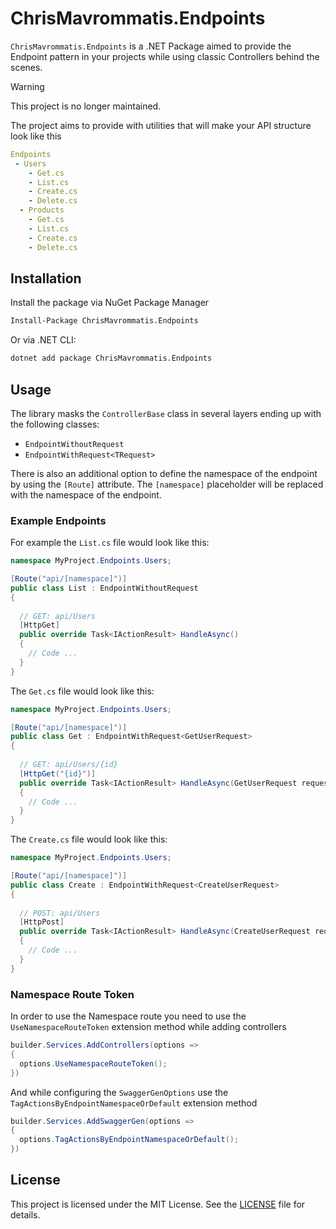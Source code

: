 # ChrisMavrommatis.Endpoints

`ChrisMavrommatis.Endpoints` is a .NET Package aimed to provide the Endpoint pattern in your projects while using classic Controllers behind the scenes.

> [!WARNING]
> This project is no longer maintained.

The project aims to provide with utilities that will make your API structure look like this
```yml
Endpoints
 - Users
    - Get.cs
    - List.cs
    - Create.cs
    - Delete.cs
  - Products
    - Get.cs
    - List.cs
    - Create.cs
    - Delete.cs
```

## Installation

Install the package via NuGet Package Manager
```bash
Install-Package ChrisMavrommatis.Endpoints
```

Or via .NET CLI:
```bash
dotnet add package ChrisMavrommatis.Endpoints
```

## Usage
The library masks the `ControllerBase` class in several layers ending up with the following classes:

- `EndpointWithoutRequest`
- `EndpointWithRequest<TRequest>`

There is also an additional option to define the namespace of the endpoint by using the `[Route]` attribute. 
The `[namespace]` placeholder will be replaced with the namespace of the endpoint.

### Example Endpoints
For example the `List.cs` file would look like this:
```csharp
namespace MyProject.Endpoints.Users;

[Route("api/[namespace]")]
public class List : EndpointWithoutRequest
{
  
  // GET: api/Users
  [HttpGet]
  public override Task<IActionResult> HandleAsync()
  {
    // Code ...
  }
}
```

The `Get.cs` file would look like this:
```csharp
namespace MyProject.Endpoints.Users;

[Route("api/[namespace]")]
public class Get : EndpointWithRequest<GetUserRequest>
{
  
  // GET: api/Users/{id}
  [HttpGet("{id}")]
  public override Task<IActionResult> HandleAsync(GetUserRequest request)
  {
    // Code ...
  }
}
```

The `Create.cs` file would look like this:
```csharp
namespace MyProject.Endpoints.Users;

[Route("api/[namespace]")]
public class Create : EndpointWithRequest<CreateUserRequest>
{
  
  // POST: api/Users
  [HttpPost]
  public override Task<IActionResult> HandleAsync(CreateUserRequest request)
  {
    // Code ...
  }
}
```

### Namespace Route Token
In order to use the Namespace route you need to use the `UseNamespaceRouteToken` extension method while adding controllers
```csharp
builder.Services.AddControllers(options =>
{
  options.UseNamespaceRouteToken();
})
```

And while configuring the `SwaggerGenOptions` use the `TagActionsByEndpointNamespaceOrDefault` extension method
```csharp
builder.Services.AddSwaggerGen(options =>
{
  options.TagActionsByEndpointNamespaceOrDefault();
})
```

## License

This project is licensed under the MIT License. See the [LICENSE](LICENSE) file for details.
